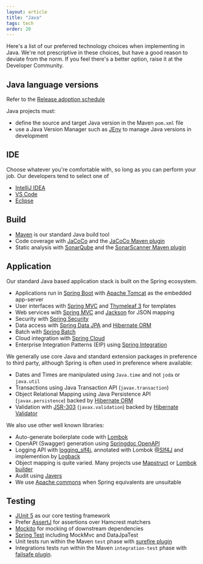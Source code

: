 ```yaml
---
layout: article
title: "Java"
tags: tech
order: 20
---
```

Here's a list of our preferred technology choices when implementing in Java. We're not prescriptive in these choices, but have a good reason to deviate from the norm. If you feel there's a better option, raise it at the Developer Community.

## Java language versions

Refer to the [Release adoption schedule](../tech-release-adoption-schedule)

Java projects must:

* define the source and target Java version in the Maven `pom.xml` file
* use a Java Version Manager such as [JEnv](https://github.com/jenv/jenv) to manage Java versions in development

## IDE

Choose whatever you're comfortable with, so long as you can perform your job. Our developers tend to select one of

* [IntelliJ IDEA][intellij_idea]
* [VS Code][vs_code]
* [Eclipse][eclipse_ide]

## Build

* [Maven][maven] is our standard Java build tool
* Code coverage with [JaCoCo][jacoco] and the [JaCoCo Maven plugin][jacoco_maven_plugin]
* Static analysis with [SonarQube][sonarqube] and the [SonarScanner Maven plugin][sonarqube_maven_plugin]

## Application

Our standard Java based application stack is built on the Spring ecosystem.

* Applications run in [Spring Boot][spring_boot] with [Apache Tomcat][apache_tomcat] as the embedded app-server
* User interfaces with [Spring MVC][spring_mvc] and [Thymeleaf 3][thymeleaf] for templates
* Web services with [Spring MVC][spring_mvc] and [Jackson][jackson] for JSON mapping
* Security with [Spring Security][spring_security]
* Data access with [Spring Data JPA][spring_data_jpa] and [Hibernate ORM][hibernate_orm]
* Batch with [Spring Batch][spring_batch]
* Cloud integration with [Spring Cloud][spring_cloud]
* Enterprise Integration Patterns (EIP) using [Spring Integration][spring_integration]

We generally use core Java and standard extension packages in preference to third party, although Spring is often used in preference where available:

* Dates and Times are manipulated using `Java.time` and not `joda` or `java.util`
* Transactions using Java Transaction API (`javax.transaction`)
* Object Relational Mapping using Java Persistence API (`javax.persistence`) backed by [Hibernate ORM][hibernate_orm]
* Validation with [JSR-303][jsr_303] (`javax.validation`) backed by [Hibernate Validator][hibernate_validator]

We also use other well known libraries:

* Auto-generate boilerplate code with [Lombok][lombok]
* OpenAPI (Swagger) generation using [Springdoc OpenAPI][springdoc_openapi]
* Logging API with [logging_slf4j], annotated with Lombok [@Slf4J][lombok_log] and implemention by [Logback][logging_logback]
* Object mapping is quite varied. Many projects use [Mapstruct][mapstruct] or [Lombok builder][lombok_builder]
* Audit using [Javers][javers]
* We use [Apache commons][apache_commons] when Spring equivalents are unsuitable

## Testing

* [JUnit 5][junit5] as our core testing framework
* Prefer [AssertJ][assertj] for assertions over Hamcrest matchers
* [Mockito][mockito] for mocking of downstream dependencies
* [Spring Test][springtest] including MockMvc and DataJpaTest
* Unit tests run within the Maven `test` phase with [surefire plugin][maven_surefire]
* Integrations tests run within the Maven `integration-test` phase with [failsafe plugin][maven_failsafe].

[adoptium]: <https://adoptium.net/>
[openjdk_7]: <https://openjdk.java.net/projects/jdk7/>
[openjdk_8]: <https://openjdk.java.net/projects/jdk8/>
[openjdk_11]: <https://openjdk.java.net/projects/jdk/11/>
[openjdk_17]: <https://openjdk.java.net/projects/jdk/17/>

[intellij_idea]: <https://www.jetbrains.com/idea/>
[vs_code]: <https://code.visualstudio.com/>
[eclipse_ide]: <https://www.eclipse.org/ide/>

[maven]: <https://maven.apache.org/>
[jacoco]: <https://www.jacoco.org/jacoco/trunk/doc/>
[jacoco_maven_plugin]: <https://www.eclemma.org/jacoco/trunk/doc/maven.html>
[sonarqube]: <https://www.sonarqube.org/>
[sonarqube_maven_plugin]: <https://docs.sonarqube.org/latest/analysis/scan/sonarscanner-for-maven/>

[apache_tomcat]: <https://tomcat.apache.org/>
[hibernate_orm]: <https://hibernate.org/orm/>
[hibernate_validator]: <https://hibernate.org/validator/>
[jackson]: <https://github.com/FasterXML/jackson>
[jsr_303]: <https://beanvalidation.org/1.0/spec/>
[spring_batch]: <https://spring.io/projects/spring-batch>
[spring_boot]: <https://spring.io/projects/spring-boot>
[spring_cloud]: <https://spring.io/projects/spring-cloud>
[spring_data_jpa]: <https://spring.io/projects/spring-data-jpa>
[spring_integration]: <https://spring.io/projects/spring-integration>
[spring_mvc]: <https://docs.spring.io/spring-framework/docs/current/reference/html/web.html>
[spring_security]: <https://spring.io/projects/spring-security>
[thymeleaf]: <https://www.thymeleaf.org/>

[apache_commons]: <https://commons.apache.org/>
[lombok]: <https://projectlombok.org/>
[lombok_builder]: <https://projectlombok.org/features/Builder>
[lombok_log]: <https://projectlombok.org/features/log>
[logging_logback]: <https://logback.qos.ch/>
[logging_slf4j]: <https://www.slf4j.org/>
[javers]: <https://javers.org/>
[mapstruct]: <https://mapstruct.org/>
[springdoc_openapi]: <https://springdoc.org/>

[assertj]: <https://assertj.github.io/doc/>
[junit5]: <https://junit.org/junit5/docs/current/user-guide/>
[maven_surefire]: <https://maven.apache.org/surefire/maven-surefire-plugin/>
[maven_failsafe]: <https://maven.apache.org/surefire/maven-failsafe-plugin/>
[mockito]: <https://site.mockito.org/>
[springtest]: <https://docs.spring.io/spring-framework/docs/current/reference/html/testing.html>
